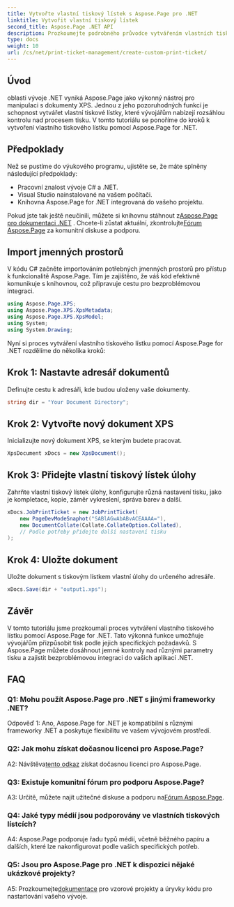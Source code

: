 ```yaml
---
title: Vytvořte vlastní tiskový lístek s Aspose.Page pro .NET
linktitle: Vytvořit vlastní tiskový lístek
second_title: Aspose.Page .NET API
description: Prozkoumejte podrobného průvodce vytvářením vlastních tiskových lístků pomocí Aspose.Page for .NET. Přizpůsobte si tisk na míru pomocí jemného ovládání.
type: docs
weight: 10
url: /cs/net/print-ticket-management/create-custom-print-ticket/
---
```

## Úvod

oblasti vývoje .NET vyniká Aspose.Page jako výkonný nástroj pro manipulaci s dokumenty XPS. Jednou z jeho pozoruhodných funkcí je schopnost vytvářet vlastní tiskové lístky, které vývojářům nabízejí rozsáhlou kontrolu nad procesem tisku. V tomto tutoriálu se ponoříme do kroků k vytvoření vlastního tiskového lístku pomocí Aspose.Page for .NET.

## Předpoklady

Než se pustíme do výukového programu, ujistěte se, že máte splněny následující předpoklady:

- Pracovní znalost vývoje C# a .NET.
- Visual Studio nainstalované na vašem počítači.
- Knihovna Aspose.Page for .NET integrovaná do vašeho projektu.

 Pokud jste tak ještě neučinili, můžete si knihovnu stáhnout z[Aspose.Page pro dokumentaci .NET](https://reference.aspose.com/page/net/) . Chcete-li zůstat aktuální, zkontrolujte[Fórum Aspose.Page](https://forum.aspose.com/c/page/39) za komunitní diskuse a podporu.

## Import jmenných prostorů

V kódu C# začněte importováním potřebných jmenných prostorů pro přístup k funkcionalitě Aspose.Page. Tím je zajištěno, že váš kód efektivně komunikuje s knihovnou, což připravuje cestu pro bezproblémovou integraci.

```csharp
using Aspose.Page.XPS;
using Aspose.Page.XPS.XpsMetadata;
using Aspose.Page.XPS.XpsModel;
using System;
using System.Drawing;
```

Nyní si proces vytváření vlastního tiskového lístku pomocí Aspose.Page for .NET rozdělíme do několika kroků:

## Krok 1: Nastavte adresář dokumentů

Definujte cestu k adresáři, kde budou uloženy vaše dokumenty.

```csharp
string dir = "Your Document Directory";
```

## Krok 2: Vytvořte nový dokument XPS

Inicializujte nový dokument XPS, se kterým budete pracovat.

```csharp
XpsDocument xDocs = new XpsDocument();
```

## Krok 3: Přidejte vlastní tiskový lístek úlohy

Zahrňte vlastní tiskový lístek úlohy, konfigurujte různá nastavení tisku, jako je kompletace, kopie, záměr vykreslení, správa barev a další.

```csharp
xDocs.JobPrintTicket = new JobPrintTicket(
    new PageDevModeSnaphot("SABlAGwAbABvACEAAAA="),
    new DocumentCollate(Collate.CollateOption.Collated),
    // Podle potřeby přidejte další nastavení tisku
);
```

## Krok 4: Uložte dokument

Uložte dokument s tiskovým lístkem vlastní úlohy do určeného adresáře.

```csharp
xDocs.Save(dir + "output1.xps");
```

## Závěr

V tomto tutoriálu jsme prozkoumali proces vytváření vlastního tiskového lístku pomocí Aspose.Page for .NET. Tato výkonná funkce umožňuje vývojářům přizpůsobit tisk podle jejich specifických požadavků. S Aspose.Page můžete dosáhnout jemné kontroly nad různými parametry tisku a zajistit bezproblémovou integraci do vašich aplikací .NET.

## FAQ

### Q1: Mohu použít Aspose.Page pro .NET s jinými frameworky .NET?

Odpověď 1: Ano, Aspose.Page for .NET je kompatibilní s různými frameworky .NET a poskytuje flexibilitu ve vašem vývojovém prostředí.

### Q2: Jak mohu získat dočasnou licenci pro Aspose.Page?

 A2: Návštěva[tento odkaz](https://purchase.aspose.com/temporary-license/) získat dočasnou licenci pro Aspose.Page.

### Q3: Existuje komunitní fórum pro podporu Aspose.Page?

 A3: Určitě, můžete najít užitečné diskuse a podporu na[Fórum Aspose.Page](https://forum.aspose.com/c/page/39).

### Q4: Jaké typy médií jsou podporovány ve vlastních tiskových lístcích?

A4: Aspose.Page podporuje řadu typů médií, včetně běžného papíru a dalších, které lze nakonfigurovat podle vašich specifických potřeb.

### Q5: Jsou pro Aspose.Page pro .NET k dispozici nějaké ukázkové projekty?

 A5: Prozkoumejte[dokumentace](https://reference.aspose.com/page/net/) pro vzorové projekty a úryvky kódu pro nastartování vašeho vývoje.